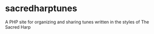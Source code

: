# sacredharptunes
A PHP site for organizing and sharing tunes written in the styles of The Sacred Harp

